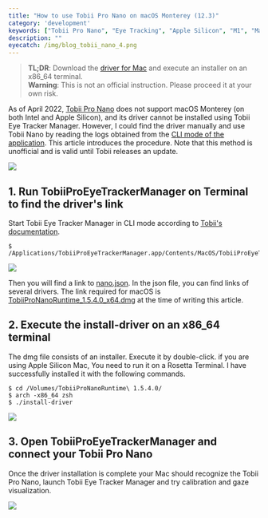 ```yaml
---
title: "How to use Tobii Pro Nano on macOS Monterey (12.3)"
category: 'development'
keywords: ["Tobii Pro Nano", "Eye Tracking", "Apple Silicon", "M1", "Mac", "Monterey"]
description: ""
eyecatch: /img/blog_tobii_nano_4.png
---
```


> **TL;DR**: Download the [driver for Mac](https://s3-eu-west-1.amazonaws.com/tobiipro.eyetracker.manager/downloadable-content/drivers/Nano/TobiiProNanoRuntime_1.5.4.0_x64_dmg/TobiiProNanoRuntime_1.5.4.0_x64.dmg) and execute an installer on an x86_64 terminal.<br>
> **Warning**: This is not an official instruction. Please proceed it at your own risk.

As of April 2022, [Tobii Pro Nano](https://www.tobiipro.com/product-listing/nano/) does not support macOS Monterey (on both Intel and Apple Silicon), and its driver cannot be installed using Tobii Eye Tracker Manager. However, I could find the driver manually and use Tobii Nano by reading the logs obtained from the [CLI mode of the application](https://developer.tobiipro.com/eyetrackermanager/etm-sdk-integration.html). This article introduces the procedure. Note that this method is unofficial and is valid until Tobii releases an update.

![ ](/img/blog_tobii_nano_1.png)

## 1. Run TobiiProEyeTrackerManager on Terminal to find the driver's link

Start Tobii Eye Tracker Manager in CLI mode according to [Tobii's documentation](https://www.tobiipro.com/product-listing/eye-tracker-manager/).

```
$ /Applications/TobiiProEyeTrackerManager.app/Contents/MacOS/TobiiProEyeTrackerManager
```

![ ](/img/blog_tobii_nano_2.png)

Then you will find a link to [nano.json](https://s3-eu-west-1.amazonaws.com/tobiipro.eyetracker.manager/downloadable-content/drivers/nano.json). In the json file, you can find links of several drivers. The link required for macOS is [TobiiProNanoRuntime_1.5.4.0_x64.dmg](https://s3-eu-west-1.amazonaws.com/tobiipro.eyetracker.manager/downloadable-content/drivers/Nano/TobiiProNanoRuntime_1.5.4.0_x64_dmg/TobiiProNanoRuntime_1.5.4.0_x64.dmg) at the time of writing this article.

## 2. Execute the install-driver on an x86_64 terminal

The dmg file consists of an installer. Execute it by double-click. if you are using Apple Silicon Mac, You need to run it on a Rosetta Terminal. I have successfully installed it with the following commands.

```
$ cd /Volumes/TobiiProNanoRuntime\ 1.5.4.0/
$ arch -x86_64 zsh
$ ./install-driver
```

![ ](/img/blog_tobii_nano_3.png)

## 3. Open TobiiProEyeTrackerManager and connect your Tobii Pro Nano

Once the driver installation is complete your Mac should recognize the Tobii Pro Nano, launch Tobii Eye Tracker Manager and try calibration and gaze visualization.

![ ](/img/blog_tobii_nano_4.png)
